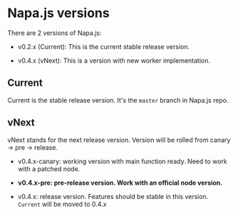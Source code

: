 # Napa.js versions


There are 2 versions of Napa.js:

- v0.2.x (Current): This is the current stable release version.

- v0.4.x (vNext): This is a version with new worker implementation.

## Current

Current is the stable release version. It's the `master` branch in Napa.js repo.

## vNext

vNext stands for the next release version. Version will be rolled from canary -> pre -> release.

- v0.4.x-canary: working version with main function ready. Need to work with a patched node.

- **v0.4.x-pre: pre-release version. Work with an official node version.**

- v0.4.x: release version. Features should be stable in this version. `Current` will be moved to 0.4.x
